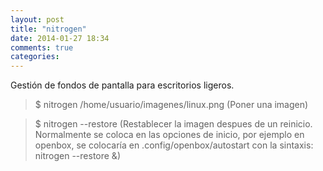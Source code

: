 ```yaml
---
layout: post
title: "nitrogen"
date: 2014-01-27 18:34
comments: true
categories: 
---
```

Gestión de fondos de pantalla para escritorios ligeros.

>$ nitrogen /home/usuario/imagenes/linux.png (Poner una imagen)

>$ nitrogen --restore (Restablecer la imagen despues de un reinicio. Normalmente se coloca en las opciones de inicio, por ejemplo en openbox, se colocaría en .config/openbox/autostart con la sintaxis: nitrogen --restore &)

